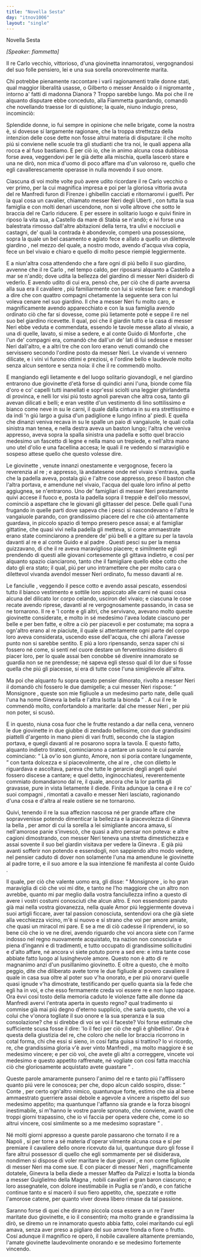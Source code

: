```yaml
---
title: "Novella Sesta"
day: "itnov1006"
layout: "single"
---
```

<html>
 <head>
 </head>
 <body>
  <div id="nov1006" type="novella" who="fiammetta">
   <head>
    Novella Sesta
   </head>
   <p>
    <i>
     [Speaker: fiammetta]
    </i>
   </p>
   <argument>
    <p>
     <milestone id="p00060001"/>
     Il
     <name persref="recarloi" type="person">
      re Carlo
     </name>
     vecchio, vittorioso, d'una
     <name persref="ginevrauberti isottauberti" type="person">
      giovinetta
     </name>
     innamoratosi, vergognandosi del suo folle pensiero, lei e una sua sorella onorevolmente marita.
    </p>
   </argument>
   <div3 type="commentary" who="author">
    <p>
     <milestone id="p00060002"/>
     Chi potrebbe pienamente raccontare i varii ragionamenti tralle donne stati, qual maggior liberalit&agrave; usasse, o
     <name persref="gilberto" type="person">
      Gilberto
     </name>
     o
     <name persref="ansaldo" type="person">
      messer Ansaldo
     </name>
     o
     <name persref="negromante-1005" type="person">
      il nigromante
     </name>
     , intorno a' fatti di
     <name persref="dianora" type="person">
      madonna Dianora
     </name>
     ? Troppo sarebbe lungo. Ma poi che
     <name persref="panfilo" type="person">
      il re
     </name>
     alquanto disputare ebbe conceduto, alla
     <name persref="fiammetta" type="person">
      Fiammetta
     </name>
     guardando, comand&ograve; che novellando traesse lor di quistione; la quale, niuno indugio preso, incominci&ograve;:
    </p>
   </div3>
   <div3 type="commentary" who="fiammetta">
    <p>
     <milestone id="p00060003"/>
     Splendide donne, io fui sempre in opinione che nelle brigate, come la nostra &egrave;, si dovesse s&iacute; largamente ragionare, che la troppa strettezza della intenzion delle cose dette non fosse altrui materia di disputare: il che molto pi&uacute; si conviene nelle scuole tra gli studianti che tra noi, le quali appena alla rocca e al fuso bastiamo.
     <milestone id="p00060004"/>
     E per ci&ograve; io, che in animo alcuna cosa dubbiosa forse avea, veggendovi per le gi&agrave; dette alla mischia, quella lascer&ograve; stare e una ne dir&ograve;, non mica d'uomo di poco affare ma d'un valoroso re, quello che egli cavallerescamente operasse in nulla movendo il suo onore.
    </p>
   </div3>
   <p>
    <milestone id="p00060005"/>
    Ciascuna di voi molte volte pu&ograve; avere udito ricordare
    <name persref="recarloi" type="person">
     il re Carlo
    </name>
    vecchio o ver primo, per la cui magnifica impresa e poi per la gloriosa vittoria avuta del
    <name persref="remanfredi" type="person">
     re Manfredi
    </name>
    furon di
    <name placeref="firenze" type="place">
     Firenze
    </name>
    i ghibellin cacciati e ritornaronvi i guelfi. Per la qual cosa un cavalier, chiamato
    <name persref="neriuberti" type="person">
     messer Neri degli Uberti
    </name>
    , con tutta la sua famiglia e con molti denari uscendone, non si volle altrove che sotto le braccia del
    <name persref="recarloi" type="person">
     re Carlo
    </name>
    riducere.
    <milestone id="p00060006"/>
    E per essere in solitario luogo e quivi finire in riposo la vita sua, a
    <name placeref="castellammarestabia" type="place">
     Castello da mare di Stabia
    </name>
    se n'and&ograve;; e ivi forse una balestrata rimosso dall'altre abitazioni della terra, tra ulivi e nocciuoli e castagni, de' quali la contrada &egrave; abondevole, comper&ograve; una possessione, sopra la quale un bel
    <name placeref="casamento-1006" type="place">
     casamento
    </name>
    e agiato fece e allato a quello un dilettevole
    <name placeref="giardino-1006" type="place">
     giardino
    </name>
    , nel mezzo del quale, a nostro modo, avendo d'acqua viva copia, fece un bel vivaio e chiaro e quello di molto pesce riempi&eacute; leggiermente.
   </p>
   <p>
    <milestone id="p00060007"/>
    E a niun'altra cosa attendendo che a fare ogni d&iacute; pi&uacute; bello il suo giardino, avvenne che
    <name persref="recarloi" type="person">
     il re Carlo
    </name>
    , nel tempo caldo, per riposarsi alquanto a
    <name placeref="castellammarestabia" type="place">
     Castello
    </name>
    a mar se n'and&ograve;; dove udita la bellezza del
    <name placeref="giardino-1006" type="place">
     giardino
    </name>
    di
    <name persref="neriuberti" type="person">
     messer Neri
    </name>
    disider&ograve; di vederlo. E avendo udito di cui era, pens&ograve; che, per ci&ograve; che di parte avversa alla sua era
    <name persref="neriuberti" type="person">
     il cavaliere
    </name>
    , pi&uacute; familiarmente con lui si volesse fare: e mandogli a dire che con quattro
    <name persref="compagni-1006" type="person">
     compagni
    </name>
    chetamente la seguente sera con lui voleva cenare nel suo giardino.
    <milestone id="p00060008"/>
    Il che a
    <name persref="neriuberti" type="person">
     messer Neri
    </name>
    fu molto caro, e magnificamente avendo apparecchiato e con la sua famiglia avendo ordinato ci&ograve; che far si dovesse, come pi&uacute; lietamente pot&eacute; e seppe
    <name persref="recarloi" type="person">
     il re
    </name>
    nel suo bel giardino ricevette.
    <milestone id="p00060009"/>
    Il qual, poi che il giardin tutto e la casa di
    <name persref="neriuberti" type="person">
     messer Neri
    </name>
    ebbe veduta e commendata, essendo le tavole messe allato al vivaio, a una di quelle, lavato, si mise a sedere, e al
    <name persref="guidomonforte" type="person">
     conte Guido di Monforte
    </name>
    , che l'un de' compagni era, comand&ograve; che dall'un de' lati di lui sedesse e
    <name persref="neriuberti" type="person">
     messer Neri
    </name>
    dall'altro, e a altri tre che con loro erano venuti comand&ograve; che servissero secondo l'ordine posto da messer Neri.
    <milestone id="p00060010"/>
    Le vivande vi vennero dilicate, e i vini vi furono ottimi e preziosi, e l'ordine bello e laudevole molto senza alcun sentore e senza noia: il che il re commend&ograve; molto.
   </p>
   <p>
    <milestone id="p00060011"/>
    E mangiando egli lietamente e del luogo solitario giovandogli, e nel
    <name placeref="giardino-1006" type="place">
     giardino
    </name>
    entrarono due
    <name persref="ginevrauberti isottauberti" type="person">
     giovinette
    </name>
    d'et&agrave; forse di quindici anni l'una, bionde come fila d'oro e co' capelli tutti inanellati e sopr'essi sciolti una leggier ghirlandetta di provinca, e nelli lor visi pi&uacute; tosto agnoli parevan che altra cosa, tanto gli avevan dilicati e belli; e eran vestite d'un vestimento di lino sottilissimo e bianco come neve in su le carni, il quale dalla cintura in su era strettissimo e da indi 'n gi&uacute; largo a guisa d'un padiglione e lungo infino a' piedi.
    <milestone id="p00060012"/>
    E quella che dinanzi veniva recava in su le spalle un paio di vangaiuole, le quali colla sinistra man tenea, e nella destra aveva un baston lungo; l'altra che veniva appresso, aveva sopra la spalla sinistra una padella e sotto quel braccio medesimo un fascetto di legne e nella mano un trepiede, e nell'altra mano uno utel d'olio e una facellina accesa; le quali
    <name persref="recarloi" type="person">
     il re
    </name>
    vedendo si maravigli&ograve; e sospeso attese quello che questo volesse dire.
   </p>
   <p>
    <milestone id="p00060013"/>
    <name persref="ginevrauberti isottauberti" type="person">
     Le giovinette
    </name>
    , venute innanzi onestamente e vergognose, fecero la reverenzia al
    <name persref="recarloi" type="person">
     re
    </name>
    ; e appresso, l&agrave; andatesene onde nel vivaio s'entrava, quella che la padella aveva, postala gi&uacute; e l'altre cose appresso, preso il baston che l'altra portava, e amendune nel vivaio, l'acqua del quale loro infino al petto aggiugnea, se n'entrarono.
    <milestone id="p00060014"/>
    Uno de'
    <name persref="famigliari-1006" type="person">
     famigliari
    </name>
    di
    <name persref="neriuberti" type="person">
     messer Neri
    </name>
    prestamente quivi accese il fuoco e, posta la padella sopra il treppi&egrave; e dell'olio messovi, cominci&ograve; a aspettare che le giovani gli gittasser del pesce.
    <milestone id="p00060015"/>
    Delle quali l'una frugando in quelle parti dove sapeva che i pesci si nascondevano e l'altra le vangaiuole parando, con grandissimo piacere del re che ci&ograve; attentamente guardava, in piccolo spazio di tempo presero pesce assai; e al famigliar gittatine, che quasi vivi nella padella gli metteva, s&iacute; come ammaestrate erano state cominciarono a prendere de' pi&uacute; belli e a gittare su per la tavola davanti al re e al
    <name persref="guidomonforte" type="person">
     conte Guido
    </name>
    e al
    <name persref="neriuberti" type="person">
     padre
    </name>
    .
    <milestone id="p00060016"/>
    Questi pesci su per la mensa guizzavano, di che il re aveva maraviglioso piacere; e similmente egli prendendo di questi alle giovani cortesemente gli gittava indietro, e cos&iacute; per alquanto spazio cianciarono, tanto che il famigliare quello ebbe cotto che dato gli era stato; il qual, pi&uacute; per uno intramettere che per molto cara o dilettevol vivanda avendol
    <name persref="neriuberti" type="person">
     messer Neri
    </name>
    ordinato, fu messo davanti al re.
   </p>
   <p>
    <milestone id="p00060017"/>
    <name persref="ginevrauberti isottauberti" type="person">
     Le fanciulle
    </name>
    , veggendo il pesce cotto e avendo assai pescato, essendosi tutto il bianco vestimento e sottile loro appiccato alle carni n&eacute; quasi cosa alcuna del dilicato lor corpo celando, usciron del vivaio; e ciascuna le cose recate avendo riprese, davanti al
    <name persref="recarloi" type="person">
     re
    </name>
    vergognosamente passando, in casa se ne tornarono.
    <milestone id="p00060018"/>
    Il re e
    <name persref="guidomonforte" type="person">
     'l conte
    </name>
    e gli altri, che servivano, avevano molto queste giovinette considerate, e molto in s&eacute; medesimo l'avea lodate ciascuno per belle e per ben fatte, e oltre a ci&ograve; per piacevoli e per costumate; ma sopra a ogn'altro erano al re piaciute, il quale s&iacute; attentamente ogni parte del corpo loro aveva considerata, uscendo esse dell'acqua, che chi allora l'avesse punto non si sarebbe sentito.
    <milestone id="p00060019"/>
    E pi&uacute; a loro ripensando, senza saper chi si fossero n&eacute; come, si sent&iacute; nel cuore destare un ferventissimo disidero di piacer loro, per lo quale assai ben conobbe s&eacute; divenire innamorato se guardia non se ne prendesse; n&eacute; sapeva egli stesso qual di lor due si fosse quella che pi&uacute; gli piacesse, s&iacute; era di tutte cose l'una simiglievole all'altra.
   </p>
   <p>
    <milestone id="p00060020"/>
    Ma poi che alquanto fu sopra questo pensier dimorato, rivolto a
    <name persref="neriuberti" type="person">
     messer Neri
    </name>
    il domand&ograve; chi fossero le due damigelle; a cui
    <name persref="neriuberti" type="person">
     messer Neri
    </name>
    rispose:
    <q direct="unspecified" who="neriuberti">
     <name persref="recarloi" type="person">
      Monsignore
     </name>
     , queste son mie figliuole a un medesimo parto nate, delle quali l'una ha nome
     <name persref="ginevrauberti" type="person">
      Ginevra la bella
     </name>
     e l'altra
     <name persref="isottauberti" type="person">
      Isotta la bionda
     </name>
    </q>
    . A cui
    <name persref="recarloi" type="person">
     il re
    </name>
    le commend&ograve; molto, confortandolo a maritarle: dal che
    <name persref="neriuberti" type="person">
     messer Neri
    </name>
    , per pi&uacute; non poter, si scus&ograve;.
   </p>
   <p>
    <milestone id="p00060021"/>
    E in questo, niuna cosa fuor che le frutte restando a dar nella cena, vennero
    <name persref="ginevrauberti isottauberti" type="person">
     le due giovinette
    </name>
    in due giubbe di zendado bellissime, con due grandissimi piattelli d'argento in mano pieni di vari frutti, secondo che la stagion portava, e quegli davanti al
    <name persref="recarloi" type="person">
     re
    </name>
    posarono sopra la tavola.
    <milestone id="p00060022"/>
    E questo fatto, alquanto indietro tiratesi, cominciarono a cantare un suono le cui parole cominciano:
    <q direct="unspecified" type="song">
     <l>
      L&agrave; ov'io son giunto, Amore,
     </l>
     <l>
      non si poria contare lungamente,
     </l>
    </q>
    con tanta dolcezza e s&iacute; piacevolmente, che al
    <name persref="recarloi" type="person">
     re
    </name>
    , che con diletto le riguardava e ascoltava, pareva che tutte le gerarcie degli angeli quivi fossero discese a cantare; e quel detto, inginocchiatesi, reverentemente commiato domandarono dal re, il quale, ancora che la lor partita gli gravasse, pure in vista lietamente il diede.
    <milestone id="p00060023"/>
    Finita adunque la cena e il re co' suoi
    <name persref="compagni-1006" type="person">
     compagni
    </name>
    , rimontati a cavallo e
    <name persref="neriuberti" type="person">
     messer Neri
    </name>
    lasciato, ragionando d'una cosa e d'altra al reale
    <name placeref="ostiere-1006" type="place">
     ostiere
    </name>
    se ne tornarono.
   </p>
   <p>
    <milestone id="p00060024"/>
    Quivi, tenendo
    <name persref="recarloi" type="person">
     il re
    </name>
    la sua affezion nascosa n&eacute; per grande affare che sopravvenisse potendo dimenticar la bellezza e la piacevolezza di
    <name persref="ginevrauberti" type="person">
     Ginevra la bella
    </name>
    , per amor di cui la
    <name persref="isottauberti" type="person">
     sorella
    </name>
    a lei simigliante ancora amava, s&iacute; nell'amorose panie s'invesc&ograve;, che quasi a altro pensar non poteva: e altre cagioni dimostrando, con
    <name persref="neriuberti" type="person">
     messer Neri
    </name>
    teneva una stretta dimestichezza e assai sovente il suo bel
    <name placeref="giardino-1006" type="place">
     giardin
    </name>
    visitava per vedere la
    <name persref="ginevrauberti" type="person">
     Ginevra
    </name>
    .
    <milestone id="p00060025"/>
    E gi&agrave; pi&uacute; avanti sofferir non potendo e essendogli, non sappiendo altro modo vedere, nel pensier caduto di dover non solamente l'una ma amendune le giovinette al padre torre, e il suo amore e la sua intenzione f&eacute; manifesta al
    <name persref="guidomonforte" type="person">
     conte Guido
    </name>
    .
   </p>
   <p>
    <milestone id="p00060026"/>
    Il quale, per ci&ograve; che valente uomo era, gli disse:
    <q direct="unspecified" who="guidomonforte">
     <name persref="recarloi" type="person">
      Monsignore
     </name>
     , io ho gran maraviglia di ci&ograve; che voi mi dite, e tanto ne l'ho maggiore che un altro non avrebbe, quanto mi par meglio dalla vostra fanciullezza infino a questo d&iacute; avere i vostri costumi conosciuti che alcun altro.
     <milestone id="p00060027"/>
     E non essendomi paruto gi&agrave; mai nella vostra giovanezza, nella quale
     <name persref="amore" type="person">
      Amor
     </name>
     pi&uacute; leggiermente doveva i suoi artigli ficcare, aver tal passion conosciuta, sentendovi ora che gi&agrave; siete alla vecchiezza vicino, m'&egrave; s&iacute; nuovo e s&iacute; strano che voi per amore amiate, che quasi un miracol mi pare.
     <milestone id="p00060028"/>
     E se a me di ci&ograve; cadesse il riprendervi, io so bene ci&ograve; che io ve ne direi, avendo riguardo che voi ancora siete con l'arme indosso nel regno nuovamente acquistato, tra nazion non conosciuta e piena d'inganni e di tradimenti, e tutto occupato di grandissime sollicitudini e d'alto affare, n&eacute; ancora vi siete potuto porre a sed ere: e intra tante cose abbiate fatto luogo al lusinghevole amore.
     <milestone id="p00060029"/>
     Questo non &egrave; atto di re magnanimo anzi d'un pusillanimo giovinetto. E oltre a questo, che &egrave; molto peggio, dite che diliberato avete torre le due figliuole al povero
     <name persref="neriuberti" type="person">
      cavaliere
     </name>
     il quale in casa sua oltre al poter suo v'ha onorato, e per pi&uacute; onorarvi quelle quasi ignude v'ha dimostrate, testificando per quello quanta sia la fede che egli ha in voi, e che esso fermamente creda voi essere re e non lupo rapace.
     <milestone id="p00060030"/>
     Ora &egrave;vvi cos&iacute; tosto della memoria caduto le violenze fatte alle donne da
     <name persref="remanfredi" type="person">
      Manfredi
     </name>
     avervi l'entrata aperta in questo regno? qual tradimento si commise gi&agrave; mai pi&uacute; degno d'eterno supplicio, che saria questo, che voi a colui che v'onora togliate il suo onore e la sua speranza e la sua consolazione? che si direbbe di voi se voi il faceste?
     <milestone id="p00060031"/>
     Voi forse estimate che sufficiente scusa fosse il dire: 'Io il feci per ci&ograve; che egli &egrave; ghibellino'. Ora &egrave; questa della giustizia del re, che coloro che nelle lor braccia ricorrono in cotal forma, chi che essi si sieno, in cos&iacute; fatta guisa si trattino?
     <milestone id="p00060032"/>
     Io vi ricordo, re, che grandissima gloria v'&egrave; aver vinto
     <name persref="remanfredi" type="person">
      Manfredi
     </name>
     , ma molto maggiore &egrave; se medesimo vincere; e per ci&ograve; voi, che avete gli altri a correggere, vincete voi medesimo e questo appetito raffrenate, n&eacute; vogliate con cos&iacute; fatta macchia ci&ograve; che gloriosamente acquistato avete guastare
    </q>
    .
   </p>
   <p>
    <milestone id="p00060033"/>
    Queste parole amaramente punsero l'animo del
    <name persref="recarloi" type="person">
     re
    </name>
    e tanto pi&uacute; l'afflissero quanto pi&uacute; vere le conoscea; per che, dopo alcun caldo sospiro, disse:
    <q direct="unspecified" who="recarloi">
     <name persref="guidomonforte" type="person">
      Conte
     </name>
     , per certo ogn'altro nimico, quantunque forte, estimo che sia al bene ammaestrato guerriere assai debole e agevole a vincere a rispetto del suo medesimo appetito; ma quantunque l'affanno sia grande e la forza bisogni inestimabile, s&iacute; m'hanno le vostre parole spronato, che conviene, avanti che troppi giorni trapassino, che io vi faccia per opera vedere che, come io so altrui vincere, cos&iacute; similmente so a me medesimo soprastare
    </q>
    .
   </p>
   <p>
    <milestone id="p00060034"/>
    N&eacute; molti giorni appresso a queste parole passarono che tornato
    <name persref="recarloi" type="person">
     il re
    </name>
    a
    <name placeref="napoli" type="place">
     Napoli
    </name>
    , s&iacute; per torre a s&eacute; materia d'operar vilmente alcuna cosa e s&iacute; per premiare
    <name persref="neriuberti" type="person">
     il cavaliere
    </name>
    dello onore ricevuto da lui, quantunque duro gli fosse il fare altrui possessor di quello che egli sommamente per s&eacute; disiderava, nondimen si dispose di voler maritare
    <name persref="ginevrauberti isottauberti" type="person">
     le due giovani
    </name>
    , e non come figliuole di
    <name persref="neriuberti" type="person">
     messer Neri
    </name>
    ma come sue.
    <milestone id="p00060035"/>
    E con piacer di
    <name persref="neriuberti" type="person">
     messer Neri
    </name>
    , magnificamente dotatele,
    <name persref="ginevrauberti" type="person">
     Ginevra la bella
    </name>
    diede a
    <name persref="maffeopallizzi" type="person">
     messer Maffeo da Palizzi
    </name>
    e
    <name persref="isottauberti" type="person">
     Isotta la bionda
    </name>
    a
    <name persref="guiglielmomagna" type="person">
     messer Guiglielmo della Magna
    </name>
    , nobili cavalieri e gran baron ciascuno; e loro assegnatele, con dolore inestimabile in
    <name placeref="puglia" type="place">
     Puglia
    </name>
    se n'and&ograve;, e con fatiche continue tanto e s&iacute; macer&ograve; il suo fiero appetito, che, spezzate e rotte l'amorose catene, per quanto viver dovea libero rimase da tal passione.
   </p>
   <p>
    <milestone id="p00060036"/>
    Saranno forse di quei che diranno piccola cosa essere a un re l'aver maritate duo giovinette, e io il consentir&ograve;; ma molto grande e grandissima la dir&ograve;, se diremo un re innamorato questo abbia fatto, colei maritando cui egli amava, senza aver preso a pigliare del suo amore fronda o fiore o frutto. Cos&iacute; adunque
    <name persref="recarloi" type="person">
     il magnifico re
    </name>
    oper&ograve;,
    <name persref="neriuberti" type="person">
     il nobile cavaliere
    </name>
    altamente premiando, l'amate
    <name persref="ginevrauberti isottauberti" type="person">
     giovinette
    </name>
    laudevolmente onorando e se medesimo fortemente vincendo.
   </p>
  </div>
 </body>
</html>